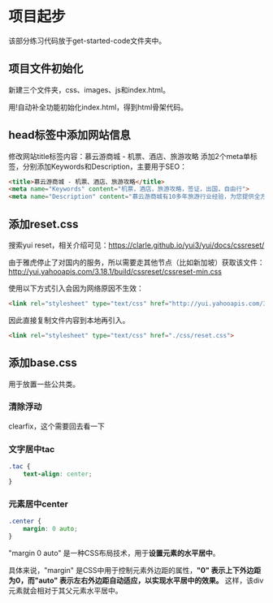 # 项目起步

该部分练习代码放于get-started-code文件夹中。

## 项目文件初始化

新建三个文件夹，css、images、js和index.html。

用!自动补全功能初始化index.html，得到html骨架代码。

## head标签中添加网站信息

修改网站title标签内容：慕云游商城 - 机票、酒店、旅游攻略
添加2个meta单标签，分别添加Keywords和Description，主要用于SEO：

```html
<title>慕云游商城 - 机票、酒店、旅游攻略</title>
<meta name="Keywords" content="机票，酒店，旅游攻略，签证，出国，自由行">
<meta name="Description" content="慕云游商城有10多年旅游行业经验，为您提供全方位旅游服务">
```

## 添加reset.css

搜索yui reset，相关介绍可见：https://clarle.github.io/yui3/yui/docs/cssreset/

由于雅虎停止了对国内的服务，所以需要走其他节点（比如新加坡）获取该文件：http://yui.yahooapis.com/3.18.1/build/cssreset/cssreset-min.css

使用以下方式引入会因为网络原因不生效：

```html
<link rel="stylesheet" type="text/css" href="http://yui.yahooapis.com/3.18.1/build/cssreset/cssreset-min.css">
```

因此直接复制文件内容到本地再引入。

```html
<link rel="stylesheet" type="text/css" href="./css/reset.css">
```

## 添加base.css

用于放置一些公共类。

### 清除浮动

clearfix，这个需要回去看一下

### 文字居中tac

```css
.tac {
    text-align: center;
}
```

### 元素居中center

```css
.center {
    margin: 0 auto;
}
```

"margin 0 auto" 是一种CSS布局技术，用于**设置元素的水平居中**。 

具体来说，"margin" 是CSS中用于控制元素外边距的属性，**"0" 表示上下外边距为0，而"auto" 表示左右外边距自动适应，以实现水平居中的效果。** 这样，该div元素就会相对于其父元素水平居中。
